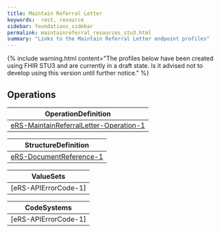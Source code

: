 ```yaml
---
title: Maintain Referral Letter
keywords:  rest, resource
sidebar: foundations_sidebar
permalink: maintainreferral_resources_stu3.html
summary: "Links to the Maintain Referral Letter endpoint profiles"
---
```


{% include warning.html content="The profiles below have been created using FHIR STU3 and are currently in a draft state. Is it advised not to develop 
using this version until further notice." %}

## Operations ##

|OperationDefinition| 
|-------|
|[eRS-MaintainReferralLetter-Operation-1](https://fhir.nhs.uk/STU3/OperationDefinition/eRS-MaintainReferralLetter-Operation-1/_history/1.0)| 


|StructureDefinition| 
|-------|
|[eRS-DocumentReference-1]( https://fhir.nhs.uk/STU3/StructureDefinition/eRS-DocumentReference-1/_history/1.1)|


|ValueSets|
|-------|
|[eRS-APIErrorCode-1]|(https://fhir.nhs.uk/STU3/ValueSet/eRS-APIErrorCode-1/_history/1.0)|


|CodeSystems|
|-------|
|[eRS-APIErrorCode-1]|(https://fhir.nhs.uk/STU3/CodeSystem/eRS-APIErrorCode-1/_history/1.0)|
